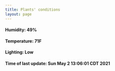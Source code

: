 ```yaml
---
title: Plants' conditions
layout: page
---
```



#### Humidity: 49%
#### Temperature: 71F
#### Lighting: Low
#### Time of last update: Sun May  2 13:06:01 CDT 2021
